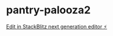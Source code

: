 # pantry-palooza2

[Edit in StackBlitz next generation editor ⚡️](https://stackblitz.com/~/github.com/mealprepokc/pantry-palooza2)